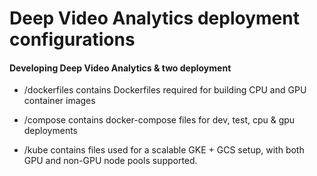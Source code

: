 # Deep Video Analytics deployment configurations

#### Developing Deep Video Analytics & two deployment

- /dockerfiles contains Dockerfiles required for building CPU and GPU container images

- /compose contains docker-compose files for dev, test, cpu & gpu deployments

- /kube contains files used for a scalable GKE + GCS setup, with both GPU and non-GPU node pools supported.
